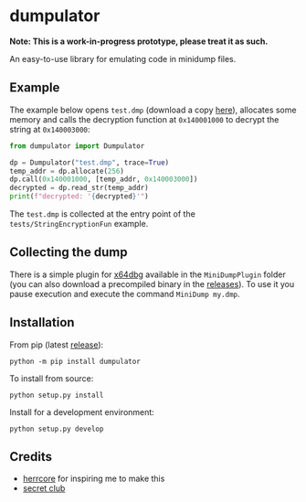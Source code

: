 # dumpulator

**Note: This is a work-in-progress prototype, please treat it as such.**

An easy-to-use library for emulating code in minidump files.

## Example

The example below opens `test.dmp` (download a copy [here](https://github.com/mrexodia/dumpulator/releases/download/v0.0.1/test.dmp)), allocates some memory and calls the decryption function at `0x140001000` to decrypt the string at `0x140003000`:

```python
from dumpulator import Dumpulator

dp = Dumpulator("test.dmp", trace=True)
temp_addr = dp.allocate(256)
dp.call(0x140001000, [temp_addr, 0x140003000])
decrypted = dp.read_str(temp_addr)
print(f"decrypted: '{decrypted}'")
```

The `test.dmp` is collected at the entry point of the `tests/StringEncryptionFun` example.

## Collecting the dump

There is a simple plugin for [x64dbg](https://github.com/x64dbg/x64dbg) available in the `MiniDumpPlugin` folder (you can also download a precompiled binary in the [releases](https://github.com/mrexodia/dumpulator/releases)). To use it you pause execution and execute the command `MiniDump my.dmp`.

## Installation

From pip (latest [release](https://github.com/mrexodia/dumpulator/releases)):

```
python -m pip install dumpulator
```

To install from source:

```
python setup.py install
```

Install for a development environment:

```
python setup.py develop
```

## Credits

- [herrcore](https://twitter.com/herrcore) for inspiring me to make this
- [secret club](https://secret.club)
